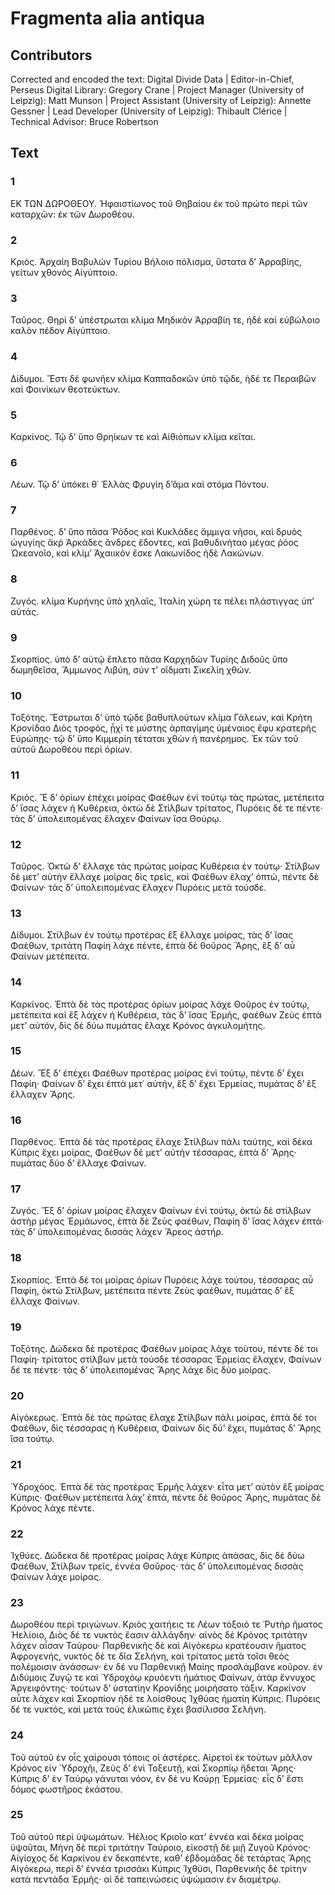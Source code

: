 # Fragmenta alia antiqua  

## Contributors  
Corrected and encoded the text: Digital Divide Data | Editor-in-Chief, Perseus Digital Library: Gregory Crane | Project Manager (University of Leipzig): Matt Munson | Project Assistant (University of Leipzig): Annette Gessner | Lead Developer (University of Leipzig): Thibault Clérice | Technical Advisor: Bruce Robertson  

## Text  
### 1  
ΕΚ ΤΩΝ ΔΩΡΟΘΕΟΥ. Ἡφαιστίωνος τοῦ Θηβαίου ἐκ τοῦ πρώτο περὶ τῶν καταρχῶν: ἐκ τῶν Δωροθέου.  
### 2  
Κριός. Ἀρχαίη Βαβυλὼν Τυρίου Βήλοιο πόλισμα, ὕστατα δʼ Ἀρραβίης, γείτων χθονὸς Αἰγύπτοιο.  
### 3  
Ταῦρος. Θηρὶ δʼ ὑπέστρωται κλίμα Μηδικὸν Ἀρραβίη τε, ἠδὲ καὶ εὐβώλοιο καλὸν πέδον Αἰγύπτοιο.  
### 4  
Δίδυμοι. Ἔστι δὲ φωνῆεν κλίμα Καππαδοκῶν ὑπὸ τῷδε, ἠδέ τε Περαιβῶν καὶ Φοινίκων θεοτεύκτων.  
### 5  
Καρκίνος. Τῷ δʼ ὕπο Θρηίκων τε καὶ Αἰθιόπων κλίμα κεῖται.  
### 6  
Λέων. Τῷ δʼ ὑπόκει θ᾿ Ἑλλὰς Φρυγίη δʼἅμα καὶ στόμα Πόντου.  
### 7  
Παρθένος. δʼ ὕπο πᾶσα Ῥόδος καὶ Κυκλάδες ἄμμιγα νῆσοι, καὶ δρυὸς ὠγυγίης ἄκῤ Ἀρκάδες ἄνδρες ἔδοντες, καὶ βαθυδινήταο μέγας ῥόος Ὠκεανοῖο, καὶ κλίμʼ Ἀχαιικὸν ἔσκε Λακωνίδος ἠδὲ Λακώνων.  
### 8  
Ζυγός. κλίμα Κυρήνης ὑπὸ χηλαῖς, Ἰταλίη χώρη τε πέλει πλάστιγγας ὑπʼ αὐτάς.  
### 9  
Σκορπίος. ὑπὸ δʼ αὐτῷ ἔπλετο πᾶσα Καρχηδὼν Τυρίης Διδοῦς ὕπο δωμηθεῖσα, Ἄμμωνος Λιβύη, σύν τʼ οἴδματι Σικελίη χθών.  
### 10  
Τοξότης. Ἔστρωται δʼ ὑπὸ τῷδε βαθυπλούτων κλίμα Γάλεων, καὶ Κρήτη Κρονίδαο Διὸς τροφός, ᾗχί τε μύστης ἁρπαγίμης ὑμέναιος ἔφυ κρατερῆς Εὐρώπῃς· τῷ δʼ ὕπο Κιμμερίη τέταται χθὼν ἡ πανέρημος. Ἐκ τῶν τοῦ αὐτοῦ Δωροθέου περὶ ὁρίων.  
### 11  
Κριός. Ἓ δʼ ὁρίων ἐπέχει μοίρας Φαέθων ἐνὶ τούτῳ τὰς πρώτας, μετέπειτα δʼ ἴσας λάχεν ἡ Κυθέρεια, ὀκτὼ δὲ Στίλβων τρίτατος, Πυρόεις δέ τε πέντε· τὰς δʼ ὑπολειπομένας ἔλαχεν Φαίνων ἴσα Θούρῳ.  
### 12  
Ταῦρος. Ὀκτὼ δʼ ἔλλαχε τὰς πρώτας μοίρας Κυθέρεια ἐν τούτῳ· Στίλβων δὲ μετʼ αὐτὴν ἔλλαχε μοίρας δὶς τρεῖς, καὶ Φαέθων ἔλαχʼ ὀπτώ, πέντε δὲ Φαίνων· τὰς δʼ ὑπολειπομένας ἔλαχεν Πυρόεις μετὰ τούσδε.  
### 13  
Δίδυμοι. Στίλβων ἐν τούτῳ προτέρας ἓξ ἔλλαχε μοίρας, τὰς δʼ ἴσας Φαέθων, τριτάτη Παφίη λάχε πέντε, ἑπτὰ δὲ θοῦρος Ἄρης, ἓξ δʼ αὖ Φαίνων μετέπειτα.  
### 14  
Καρκίνος. Ἑπτὰ δὲ τὰς προτέρας ὁρίων μοίρας λάχε Θοῦρος ἐν τούτῳ, μετέπειτα καὶ ἓξ λάχεν ἡ Κυθέρεια, τὰς δʼ ἴσας Ἑρμῆς, φαέθων Ζεὺς ἑπτὰ μετʼ αὐτόν, δὶς δὲ δύω πυμάτας ἔλαχε Κρόνος ἀγκυλομήτης.  
### 15  
Δέων. Ἓξ δʼ ἐπέχει Φαέθων προτέρας μοίρας ἐνὶ τούτῳ, πέντε δʼ ἔχει Παφίη· Φαίνων δʼ ἔχει ἑπτὰ μετ᾿ αὐτήν, ἓξ δʼ ἔχει Ἑρμείας, πυμάτας δʼ ἓξ ἔλλαχεν Ἄρης.  
### 16  
Παρθένος. Ἑπτὰ δὲ τὰς προτέρας ἔλαχε Στίλβων πάλι ταύτης, καὶ δέκα Κύπρις ἔχει μοίρας, Φαέθων δὲ μετʼ αὐτὴν τέσσαρας, ἑπτὰ δʼ Ἄρης· πυμάτας δύο δʼ ἔλλαχε Φαίνων.  
### 17  
Ζυγός. Ἕξ δʼ ὁρίων μοίρας ἔλαχεν Φαίνων ἐνὶ τούτῳ, ὀκτὼ δὲ στίλβων ἀστὴρ μέγας Ἑρμάωνος, ἑπτὰ δὲ Ζεὺς φαέθων, Παφίη δʼ ἴσας λάχεν ἑπτά· τὰς δʼ ὑπολειπομένας δισσὰς λάχεν Ἄρεος ἀστήρ.  
### 18  
Σκορπίος. Ἑπτὰ δέ τοι μοίρας ὁρίων Πυρόεις λάχε τούτου, τέσσαρας αὖ Παφίη, ὀκτὼ Στίλβων, μετέπειτα πέντε Ζεὺς φαέθων, πυμάτας δʼ ἓξ ἔλλαχε Φαίνων.  
### 19  
Τοξότης. Δώδεκα δὲ προτέρας Φαέθων μοίρας λάχε τούτου, πέντε δέ τοι Παφίη· τρίτατος στίλβων μετὰ τούσδε τέσσαρας Ἑρμείας ἔλαχεν, Φαίνων δέ τε πέντε· τὰς δʼ ὑπολειπομένας Ἄρης λάχε δὶς δύο μοίρας.  
### 20  
Αἰγόκερως. Ἑπτὰ δὲ τὰς πρώτας ἔλαχε Στίλβων πάλι μοίρας, ἑπτὰ δέ τοι Φαέθων, δὶς τέσσαρας ἡ Κυθέρεια, Φαίνων δὶς δύʼ ἔχει, πυμάτας δʼ Ἄρης ἴσα τούτῳ.  
### 21  
Ὑδροχόος. Ἑπτὰ δὲ τὰς προτέρας Ἑρμῆς λάχεν· εἶτα μετʼ αὐτὸν ἓξ μοίρας Κύπρις· Φαέθων μετέπειτα λάχʼ ἑπτά, πέντε δὲ θοῦρος Ἄρης, πυμάτας δὲ Κρόνος λάχε πέντε.  
### 22  
Ἰχθύες. Δώδεκα δὲ προτέρας μοίρας λάχε Κύπρις ἁπάσας, δὶς δὲ δύω Φαέθων, Στίλβων τρεῖς, ἐννέα Θοῦρος· τὰς δʼ ὑπολειπομένας δισσὰς Φαίνων λάχε μοίρας.  
### 23  
Δωροθέου περὶ τριγώνων. Κριὸς χαιτήεις τε Λέων τόξοιό τε Ῥυτὴρ ἤματος Ἠελίοιο, Διὸς δέ τε νυκτὸς ἔασιν ἀλλάγδην· αἰνὸς δὲ Κρόνος τριτάτην λάχεν αἶσαν Ταύρου· Παρθενικῆς δὲ καὶ Αἰγόκερω κρατέουσιν ἤματος Ἀφρογενής, νυκτὸς δέ τε δῖα Σελήνη, καὶ τρίτατος μετὰ τοῖσι θεὸς πολέμοισιν ἀνάσσων· ἐν δέ νυ Παρθενικῇ Μαίης προσλάμβανε κοῦρον. ἐν Διδύμοις Ζυγῷ τε καὶ Ὑδροχόῳ κρυόεντι ἠμάτιος Φαίνων, ἀτὰρ ἔννυχος Ἀργειφόντης· τούτων δʼ ὑστατίην Κρονίδης μοιρήσατο τάξιν. Καρκίνον αὖτε λάχεν καὶ Σκορπίον ἠδέ τε λοίσθους Ἰχθύας ἠματίη Κύπρις. Πυρόεις δέ τε νυκτός, καὶ μετὰ τοὺς ἑλικῶπις ἔχει βασίλισσα Σελήνη.  
### 24  
Τοῦ αὐτοῦ ἐν οἷς χαίρουσι τόποις οἱ ἀστέρες. Αἱρετοὶ ἐκ τούτων μᾶλλον Κρόνος εἰν Ὑδροχῆι, Ζεὺς δʼ ἐνὶ Τοξευτῇ, καὶ Σκορπίῳ ἥδεται Ἄρης· Κύπρις δʼ ἐν Ταύρῳ γάνυται νόον, ἐν δέ νυ Κούρῃ Ἑρμείας· εἷς δʼ ἔστι δόμος φωστῆρος ἑκάστου.  
### 25  
Τοῦ αὐτοῦ περὶ ὑψωμάτων. Ἡέλιος Κριοῖο κατʼ ἐννέα καὶ δέκα μοίρας ὑψοῦται, Μὴνη δὲ περὶ τριτάτην Ταύροιο, εἰκοστῇ δὲ μιῇ Ζυγοῦ Κρόνος· Αἰγίοχος δὲ Καρκίνου ἐν δεκαπέντε, καθʼ ἑβδομάδας δὲ τετάρτας Ἄρης Αἰγόκερω, περὶ δʼ ἐννέα τρισσάκι Κύπρις Ἰχθύσι, Παρθενικῆς δὲ τρίτην κατὰ πεντάδα Ἑρμῆς· αἱ δὲ ταπεινώσεις ὑψώμασιν ἐν διαμέτρῳ.  
